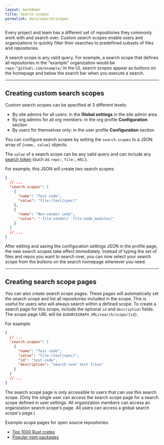 ```yaml
---
layout: markdown
title: Search scopes
permalink: docs/search/scopes
---
```


Every project and team has a different set of repositories they commonly work with and search over. Custom search scopes enable users and organizations to quickly filter their searches to predefined subsets of files and repositories.

A search scope is any valid query. For example, a search scope that defines all repositories in the "example" organization would be `repo:^github\.com/example/`.In the UI, search scopes appear as buttons on the homepage and below the search bar when you execute a search.

---

## Creating custom search scopes

Custom search scopes can be specified at 3 different levels:

- By site admins for all users: in the **Global settings** in the site admin area.
- By org admins for all org members: in the org profile **Configuration** section
- By users for themselves only: in the user profile **Configuration** section

You can configure search scopes by setting the `search.scopes` to a JSON array of `{name, value}` objects.

The `value` of a search scope can be any valid query and can include any [search token](/docs/search#tokens-all-searches) (such as `repo:`, `file:`, etc.).

For example, this JSON will create two search scopes:

```json
{
  // ...
  "search.scopes": [
    {
      "name": "Test code",
      "value": "file:(test|spec)"
    },
    {
      "name": "Non-vendor code",
      "value": "-file:vendor/ -file:node_modules/"
    }
  ]
  // ...
}
```

After editing and saving the configuration settings JSON in the profile page, the new search scopes take effect immediately. Instead of typing the set of files and repos you want to search over, you can now select your search scope from the buttons on the search homepage whenever you need.

---

## Creating search scope pages

You can also create search scope pages. These pages will automatically set the search scope and list all repositories included in the scope. This is useful for users who will always search within a defined scope. To create a search page for this scope, include the optional `id` and `description` fields. The scope page URL will be `$SOURCEGRAPH_URL/search/scope/{id}`.

For example:

```json
{
  // ...
  "search.scopes": [
    {
      "name": "Test code",
      "value": "file:(test|spec)",
      "id": "test-code",
      "description": "Search over test files"
    }
  ]
  // ...
}
```

The search scope page is only accessible to users that can use this search scope. (Only the single user can access the search scope page for a search scope defined in user settings. All organization members can access an organization search scope's page. All users can access a global search scope's page.)

Example scope pages for open source repositories:

- [Top 1000 Rust crates](https://sourcegraph.com/search/scope/crates)
- [Popular npm packages](https://sourcegraph.com/search/scope/npm)
